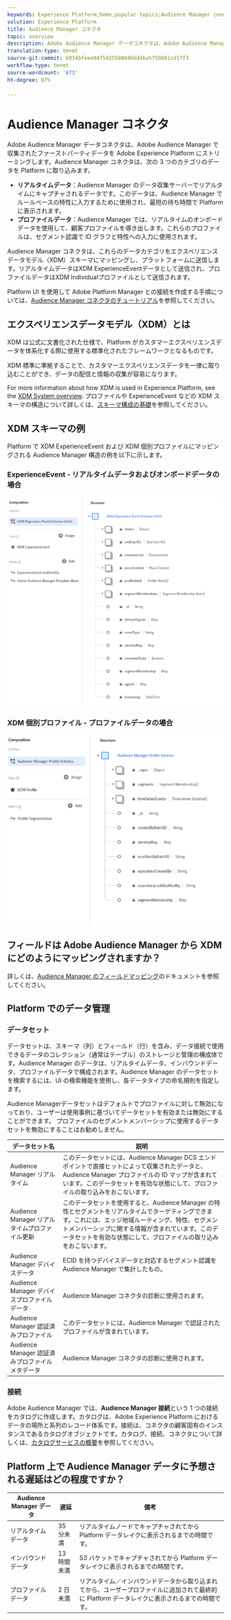 ```yaml
---
keywords: Experience Platform;home;popular topics;Audience Manager connector;Audience manager;audience manager
solution: Experience Platform
title: Audience Manager コネクタ
topic: overview
description: Adobe Audience Manager データコネクタは、Adobe Audience Manager で収集されたファーストパーティデータを Adobe Experience Platform にストリーミングします。Audience Managerコネクタは、3つのカテゴリのデータをプラットフォームに取り込みます。
translation-type: tm+mt
source-git-commit: 6934bfeee84f542558894bbd4ba5759891cd17f3
workflow-type: tm+mt
source-wordcount: '673'
ht-degree: 87%

---
```



# Audience Manager コネクタ

Adobe Audience Manager データコネクタは、Adobe Audience Manager で収集されたファーストパーティデータを Adobe Experience Platform にストリーミングします。Audience Manager コネクタは、次の 3 つのカテゴリのデータを Platform に取り込みます。

- **リアルタイムデータ**：Audience Manager のデータ収集サーバーでリアルタイムにキャプチャされるデータです。このデータは、Audience Manager でルールベースの特性に入力するために使用され、最短の待ち時間で Platform に表示されます。
- **プロファイルデータ**：Audience Manager では、リアルタイムのオンボードデータを使用して、顧客プロファイルを導き出します。これらのプロファイルは、セグメント認識で ID グラフと特性への入力に使用されます。

Audience Manager コネクタは、これらのデータカテゴリをエクスペリエンスデータモデル（XDM）スキーマにマッピングし、プラットフォームに送信します。リアルタイムデータはXDM ExperienceEventデータとして送信され、プロファイルデータはXDM Individualプロファイルとして送信されます。

Platform UI を使用して Adobe Platform Manager との接続を作成する手順については、[Audience Manager コネクタのチュートリアル](../../tutorials/ui/create/adobe-applications/audience-manager.md)を参照してください。

## エクスペリエンスデータモデル（XDM）とは

XDM は公式に文書化された仕様で、Platform がカスタマーエクスペリエンスデータを体系化する際に使用する標準化されたフレームワークとなるものです。

XDM 標準に準拠することで、カスタマーエクスペリエンスデータを一律に取り込むことができ、データの配信と情報の収集が容易になります。

For more information about how XDM is used in Experience Platform, see the [XDM System overview](../../../xdm/home.md). プロファイルや ExperienceEvent などの XDM スキーマの構造について詳しくは、[スキーマ構成の基礎](../../../xdm/schema/composition.md)を参照してください。

## XDM スキーマの例

Platform で XDM ExperienceEvent および XDM 個別プロファイルにマッピングされる Audience Manager 構造の例を以下に示します。

### ExperienceEvent - リアルタイムデータおよびオンボードデータの場合

![](images/aam-experience-events-for-dcs-and-onboarding-data.png)

### XDM 個別プロファイル - プロファイルデータの場合

![](images/aam-profile-xdm-for-profile-data.png)

## フィールドは Adobe Audience Manager から XDM にどのようにマッピングされますか？

詳しくは、[Audience Manager のフィールドマッピング](./mapping/audience-manager.md)のドキュメントを参照してください。

## Platform でのデータ管理

### データセット

データセットは、スキーマ（列）とフィールド（行）を含み、データ接続で使用できるデータのコレクション（通常はテーブル）のストレージと管理の構成体です。Audience Manager のデータは、リアルタイムデータ、インバウンドデータ、プロファイルデータで構成されます。Audience Manager のデータセットを検索するには、UI の検索機能を使用し、各データタイプの命名規則を指定します。

Audience Managerデータセットはデフォルトでプロファイルに対して無効になっており、ユーザーは使用事例に基づいてデータセットを有効または無効にすることができます。 プロファイルのセグメントメンバーシップに使用するデータセットを無効にすることはお勧めしません。

| データセット名 | 説明 |
| ------------ | ----------- |
| Audience Manager リアルタイム | このデータセットには、Audience Manager DCS エンドポイントで直接ヒットによって収集されたデータと、Audience Manager プロファイルの ID マップが含まれています。このデータセットを有効な状態にして、プロファイルの取り込みをおこないます。 |
| Audience Manager リアルタイムプロファイル更新 | このデータセットを使用すると、Audience Manager の特性とセグメントをリアルタイムでターゲティングできます。これには、エッジ地域ルーティング、特性、セグメントメンバーシップに関する情報が含まれています。このデータセットを有効な状態にして、プロファイルの取り込みをおこないます。 |
| Audience Manager デバイスデータ | ECID を持つデバイスデータと対応するセグメント認識を Audience Manager で集計したもの。 |
| Audience Manager デバイスプロファイルデータ | Audience Manager コネクタの診断に使用されます。 |
| Audience Manager 認証済みプロファイル | このデータセットには、Audience Manager で認証されたプロファイルが含まれています。 |
| Audience Manager 認証済みプロファイルメタデータ | Audience Manager コネクタの診断に使用されます。 |

### 接続

Adobe Audience Manager では、**Audience Manager 接続**&#x200B;という 1 つの接続をカタログに作成します。カタログは、Adobe Experience Platform におけるデータの場所と系列のレコード体系です。接続は、コネクタの顧客固有のインスタンスであるカタログオブジェクトです。カタログ、接続、コネクタについて詳しくは、[カタログサービスの概要](../../../catalog/home.md)を参照してください。

## Platform 上で Audience Manager データに予想される遅延はどの程度ですか？

| Audience Manager データ | 遅延 | 備考 |
| --- | --- | --- |
| リアルタイムデータ | 35 分未満 | リアルタイムノードでキャプチャされてから Platform データレイクに表示されるまでの時間です。 |
| インバウンドデータ | 13 時間未満 | S3 バケットでキャプチャされてから Platform データレイクに表示されるまでの時間です。 |
| プロファイルデータ | 2 日未満 | リアルタイム／インバウンドデータから取り込まれてから、ユーザープロファイルに追加されて最終的に Platform データレイクに表示されるまでの時間です。 |